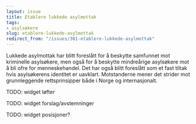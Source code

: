 ```yaml
---
layout: issue
title: Etablere lukkede asylmottak
tags:
- asylsøkere
slug: etablere-lukkede-asylmottak
redirect_from: "/issues/301-etablere-lukkede-asylmottak"
---
```


Lukkede asylmottak har blitt foreslått for å beskytte samfunnet mot kriminelle asylsøkere, men også for å beskytte mindreårige asylsøkere mot å bli ofre for menneskehandel. Det har også blitt foreslått som et fast tiltak hvis asylsøkerens identitet er uavklart. Motstanderne mener det strider mot grunnleggende rettsprinsipper både i Norge og internasjonalt.

TODO: widget løfter

TODO: widget forslag/avstemninger

TODO: widget posisjoner?

